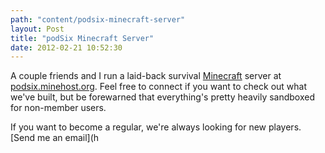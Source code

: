 ```yaml
---
path: "content/podsix-minecraft-server"
layout: Post
title: "podSix Minecraft Server"
date: 2012-02-21 10:52:30
---
```


A couple friends and I run a laid-back survival [Minecraft](http://www.minecraft.com) server at [podsix.minehost.org](http://podsix.minehost.org). Feel free to connect if you want to check out what we've built, but be forewarned that everything's pretty heavily sandboxed for non-member users. 

If you want to become a regular, we're always looking for new players. [Send me an email](h